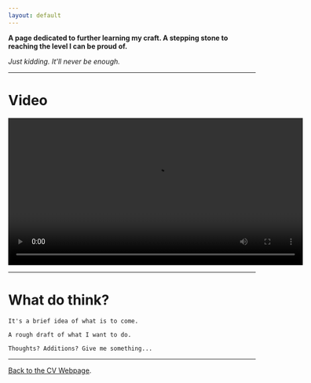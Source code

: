 ```yaml
---
layout: default
---
```


**A page dedicated to further learning my craft. A stepping stone to reaching the level I can be proud of.**

_Just kidding. It'll never be enough._


---


# Video
<video height="300" controls autoplay loop>
  <source src="https://github.com/KingKai025/praiseking/raw/refs/heads/main/Gif2.mp4" height="300" type="video/mp4">
  <source src="https://github.com/KingKai025/praiseking/raw/refs/heads/main/Gif2.webm" height="300" type="video/webm">
  Your browser does not support the video tag.
</video>

---

# What do think?

`It's a brief idea of what is to come.`

`A rough draft of what I want to do.`

`Thoughts? Additions? Give me something...`



* * *


[Back to the CV Webpage](./another-page.html).
